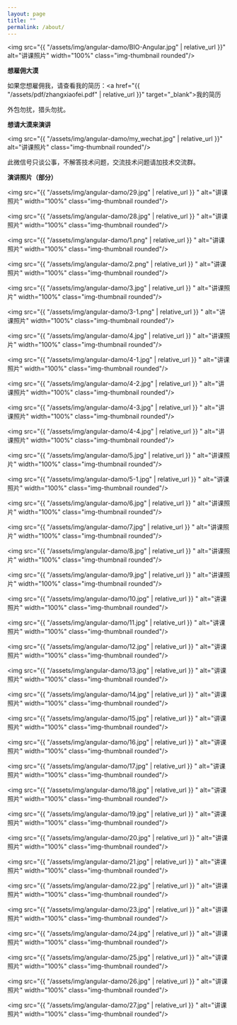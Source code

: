 ```yaml
---
layout: page
title: ""
permalink: /about/
---
```


<img src="{{ "/assets/img/angular-damo/BIO-Angular.jpg" | relative_url }}" alt="讲课照片" width="100%" class="img-thumbnail rounded"/>

**想雇佣大漠**

如果您想雇佣我，请查看我的简历：<a href="{{ "/assets/pdf/zhangxiaofei.pdf" | relative_url }}" target="_blank">我的简历</a>

外包勿扰，猎头勿扰。

**想请大漠来演讲**

<img src="{{ "/assets/img/angular-damo/my_wechat.jpg" | relative_url }}" alt="讲课照片" class="img-thumbnail rounded"/>

此微信号只谈公事，不解答技术问题，交流技术问题请加技术交流群。

**演讲照片（部分）**

<img src="{{ "/assets/img/angular-damo/29.jpg" | relative_url }} " alt="讲课照片" width="100%" class="img-thumbnail rounded"/>

<img src="{{ "/assets/img/angular-damo/28.jpg" | relative_url }} " alt="讲课照片" width="100%" class="img-thumbnail rounded"/>

<img src="{{ "/assets/img/angular-damo/1.png" | relative_url }} " alt="讲课照片" width="100%" class="img-thumbnail rounded"/>

<img src="{{ "/assets/img/angular-damo/2.png" | relative_url }} " alt="讲课照片" width="100%" class="img-thumbnail rounded"/>

<img src="{{ "/assets/img/angular-damo/3.jpg" | relative_url }} " alt="讲课照片" width="100%" class="img-thumbnail rounded"/>

<img src="{{ "/assets/img/angular-damo/3-1.png" | relative_url }} " alt="讲课照片" width="100%" class="img-thumbnail rounded"/>

<img src="{{ "/assets/img/angular-damo/4.jpg" | relative_url }} " alt="讲课照片" width="100%" class="img-thumbnail rounded"/>

<img src="{{ "/assets/img/angular-damo/4-1.jpg" | relative_url }} " alt="讲课照片" width="100%" class="img-thumbnail rounded"/>

<img src="{{ "/assets/img/angular-damo/4-2.jpg" | relative_url }} " alt="讲课照片" width="100%" class="img-thumbnail rounded"/>

<img src="{{ "/assets/img/angular-damo/4-3.jpg" | relative_url }} " alt="讲课照片" width="100%" class="img-thumbnail rounded"/>

<img src="{{ "/assets/img/angular-damo/4-4.jpg" | relative_url }} " alt="讲课照片" width="100%" class="img-thumbnail rounded"/>

<img src="{{ "/assets/img/angular-damo/5.jpg" | relative_url }} " alt="讲课照片" width="100%" class="img-thumbnail rounded"/>

<img src="{{ "/assets/img/angular-damo/5-1.jpg" | relative_url }} " alt="讲课照片" width="100%" class="img-thumbnail rounded"/>

<img src="{{ "/assets/img/angular-damo/6.jpg" | relative_url }} " alt="讲课照片" width="100%" class="img-thumbnail rounded"/>

<img src="{{ "/assets/img/angular-damo/7.jpg" | relative_url }} " alt="讲课照片" width="100%" class="img-thumbnail rounded"/>

<img src="{{ "/assets/img/angular-damo/8.jpg" | relative_url }} " alt="讲课照片" width="100%" class="img-thumbnail rounded"/>

<img src="{{ "/assets/img/angular-damo/9.jpg" | relative_url }} " alt="讲课照片" width="100%" class="img-thumbnail rounded"/>

<img src="{{ "/assets/img/angular-damo/10.jpg" | relative_url }} " alt="讲课照片" width="100%" class="img-thumbnail rounded"/>

<img src="{{ "/assets/img/angular-damo/11.jpg" | relative_url }} " alt="讲课照片" width="100%" class="img-thumbnail rounded"/>

<img src="{{ "/assets/img/angular-damo/12.jpg" | relative_url }} " alt="讲课照片" width="100%" class="img-thumbnail rounded"/>

<img src="{{ "/assets/img/angular-damo/13.jpg" | relative_url }} " alt="讲课照片" width="100%" class="img-thumbnail rounded"/>

<img src="{{ "/assets/img/angular-damo/14.jpg" | relative_url }} " alt="讲课照片" width="100%" class="img-thumbnail rounded"/>

<img src="{{ "/assets/img/angular-damo/15.jpg" | relative_url }} " alt="讲课照片" width="100%" class="img-thumbnail rounded"/>

<img src="{{ "/assets/img/angular-damo/16.jpg" | relative_url }} " alt="讲课照片" width="100%" class="img-thumbnail rounded"/>

<img src="{{ "/assets/img/angular-damo/17.jpg" | relative_url }} " alt="讲课照片" width="100%" class="img-thumbnail rounded"/>

<img src="{{ "/assets/img/angular-damo/18.jpg" | relative_url }} " alt="讲课照片" width="100%" class="img-thumbnail rounded"/>

<img src="{{ "/assets/img/angular-damo/19.jpg" | relative_url }} " alt="讲课照片" width="100%" class="img-thumbnail rounded"/>

<img src="{{ "/assets/img/angular-damo/20.jpg" | relative_url }} " alt="讲课照片" width="100%" class="img-thumbnail rounded"/>

<img src="{{ "/assets/img/angular-damo/21.jpg" | relative_url }} " alt="讲课照片" width="100%" class="img-thumbnail rounded"/>

<img src="{{ "/assets/img/angular-damo/22.jpg" | relative_url }} " alt="讲课照片" width="100%" class="img-thumbnail rounded"/>

<img src="{{ "/assets/img/angular-damo/23.jpg" | relative_url }} " alt="讲课照片" width="100%" class="img-thumbnail rounded"/>

<img src="{{ "/assets/img/angular-damo/24.jpg" | relative_url }} " alt="讲课照片" width="100%" class="img-thumbnail rounded"/>

<img src="{{ "/assets/img/angular-damo/25.jpg" | relative_url }} " alt="讲课照片" width="100%" class="img-thumbnail rounded"/>

<img src="{{ "/assets/img/angular-damo/26.jpg" | relative_url }} " alt="讲课照片" width="100%" class="img-thumbnail rounded"/>

<img src="{{ "/assets/img/angular-damo/27.jpg" | relative_url }} " alt="讲课照片" width="100%" class="img-thumbnail rounded"/>
